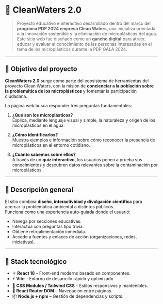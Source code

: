 # 🌊 CleanWaters 2.0

> Proyecto educativo e interactivo desarrollado dentro del marco del **programa PDP 2024 empresa Clean Waters**, una iniciativa orientada a la innovación sostenible y la eliminación de microplásticos del agua.  
> Este sitio web fue diseñado como un **gancho digital** para atraer, educar y evaluar el conocimiento de las personas interesadas en el tema de los microplásticos durante la PDP GALA 2024.

---

## 🧭 Objetivo del proyecto

**CleanWaters 2.0** surge como parte del ecosistema de herramientas del proyecto Clean Waters, con la misión de **concienciar a la población sobre la problemática de los microplásticos** y fomentar la participación ciudadana.

La página web busca responder tres preguntas fundamentales:

1. **¿Qué son los microplásticos?**  
   Explica, mediante lenguaje visual y simple, la naturaleza y origen de los microplásticos en el agua.

2. **¿Cómo identificarlos?**  
   Muestra ejemplos e información sobre cómo reconocer la presencia de microplásticos en el entorno cotidiano.

3. **¿Cuánto sabemos sobre ellos?**  
   A través de un **quiz interactivo**, los usuarios ponen a prueba sus conocimientos y descubren datos relevantes sobre la contaminación por microplásticos.

---

## 🧠 Descripción general

El sitio combina **diseño, interactividad y divulgación científica** para acercar la problemática ambiental a distintos públicos.  
Funciona como una experiencia auto-guiada donde el usuario:
- Navega por secciones educativas.
- Interactúa con preguntas tipo trivia.
- Obtiene retroalimentación inmediata.
- Accede a fuentes y enlaces de acción (organizaciones, redes, iniciativas).

---

## 🚀 Stack tecnológico

- ⚛️ **React 18** – Front-end moderno basado en componentes.  
- ⚡ **Vite** – Entorno de desarrollo rápido y optimizado.  
- 🎨 **CSS Modules / Tailwind CSS** – Estilos responsivos y mantenibles.  
- 🧭 **React Router DOM** – Navegación entre páginas.  
- 📦 **Node.js + npm** – Gestión de dependencias y scripts.
